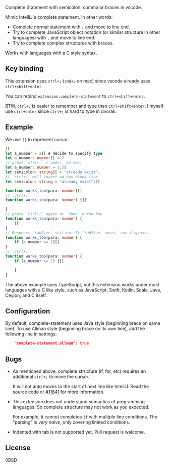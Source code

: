 Complete Statement with semicolon, comma or braces in vscode.

Mimic IntelliJ's complete statement.
In other words:

- Complete normal statement with `;` and move to line end.
- Try to complete JavaScript object notation
  (or similar structure in other languages) with `,` and move to line end.
- Try to complete complex structures with braces.

Works with languages with a C style syntax.

Key binding
-----------

This extension uses `ctrl+;` (`cmd+;` on mac)
since vscode already uses `ctrl+shift+enter`.

You can rebind `extension.complete-statement` to `ctrl+shift+enter`.

BTW, `ctrl+;` is easier to remember and type than `ctrl+shift+enter`.
I myself use `ctrl+enter` since `ctrl+;` is hard to type in dvorak.

Example
-------

We use `][` to represent cursor.

```typescript
][
let a_number = 2][ # decide to specify type
let a_number: number][ = 2
// press `ctrl+;` (`cmd+;` on mac)
let a_number: number = 2;][
let semicolon: string][ = "already exist";
// `ctrl+;` will insert an new blank line
let semicolon: string = "already exist";][

function works_too(para: number][)
// `ctrl+;`
function works_too(para: number) {][

}
// press `ctrl+;` again or `down` arrow key
function works_too(para: number) {
    ][
}
// Respects `tabSize` setting. If `tabSize` unset, use 4 spaces.
function works_too(para: number) {
    if (a_number == 1][)
}
// `ctrl+;`
function works_too(para: number) {
    if (a_number == 1) {][

    }
}
```

The above example uses TypeScript,
but this extension works under most languages with a C like style,
such as JavaScript, Swift, Kotlin, Scala, Java, Ceylon,
and C itself.

Configuration
-------------

By default, complete-statement uses Java style (beginning brace on same line).
To use Allman style (beginning brace on its own line),
add the following line in settings:

```json
    "complete-statement.allman": true
```

Bugs
----

- As mentioned above, complete structure (if, for, etc) requires an additional `ctrl+;`
  to move the cursor.

    It will not auto moves to the start of next line like IntelliJ.
    Read the source code or [#11841] for more information.

- This extension does not understand semantics of programming languages.
  So complete structure may not work as you expected.

    For example, it cannot completes `if` with multiple line conditions.
    The "parsing" is *very naive*, only covering limited conditions.

- Indented with tab is not supported yet. Pull request is welcome.

[#11841]: https://github.com/Microsoft/vscode/issues/11841

License
-------

0BSD
